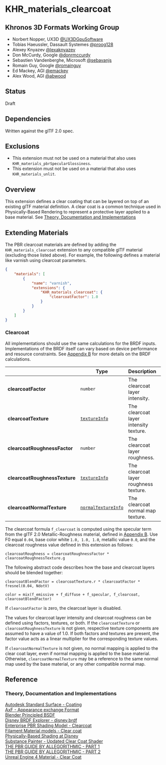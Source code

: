 # KHR\_materials\_clearcoat

## Khronos 3D Formats Working Group

* Norbert Nopper, UX3D [@UX3DGpuSoftware](https://twitter.com/UX3DGpuSoftware)
* Tobias Haeussler, Dassault Systemes [@proog128](https://github.com/proog128)
* Alexey Knyazev [@lexaknyazev](https://github.com/lexaknyazev)
* Don McCurdy, Google [@donrmccurdy](https://twitter.com/donrmccurdy)
* Sebastien Vandenberghe, Microsoft [@sebavanjs](https://twitter.com/sebavanjs)
* Romain Guy, Google [@romainguy](https://twitter.com/romainguy)
* Ed Mackey, AGI [@emackey](https://twitter.com/emackey)
* Alex Wood, AGI [@abwood](https://twitter.com/abwood)

## Status

Draft

## Dependencies

Written against the glTF 2.0 spec.

## Exclusions

* This extension must not be used on a material that also uses `KHR_materials_pbrSpecularGlossiness`.
* This extension must not be used on a material that also uses `KHR_materials_unlit`.

## Overview

This extension defines a clear coating that can be layered on top of an existing glTF material definition.  A clear coat is a common technique used in Physically-Based Rendering to represent a protective layer applied to a base material.  See [Theory, Documentation and Implementations](#theory-documentation-and-implementations)

## Extending Materials

The PBR clearcoat materials are defined by adding the `KHR_materials_clearcoat` extension to any compatible glTF material (excluding those listed above).  For example, the following defines a material like varnish using clearcoat parameters.

```json
{
    "materials": [
        {
            "name": "varnish",
            "extensions": {
                "KHR_materials_clearcoat": {
                    "clearcoatFactor": 1.0
                }
            }
        }
    ]
}
```

### Clearcoat

All implementations should use the same calculations for the BRDF inputs. Implementations of the BRDF itself can vary based on device performance and resource constraints. See [Appendix B](/specification/2.0/README.md#appendix-b-brdf-implementation) for more details on the BRDF calculations.

|                                  | Type                                                                            | Description                            | Required             |
|----------------------------------|---------------------------------------------------------------------------------|----------------------------------------|----------------------|
|**clearcoatFactor**               | `number`                                                                        | The clearcoat layer intensity.         | No, default: `0.0`   |
|**clearcoatTexture**              | [`textureInfo`](/specification/2.0/README.md#reference-textureInfo)             | The clearcoat layer intensity texture. | No                   |
|**clearcoatRoughnessFactor**      | `number`                                                                        | The clearcoat layer roughness.         | No, default: `0.0`   |
|**clearcoatRoughnessTexture**     | [`textureInfo`](/specification/2.0/README.md#reference-textureInfo)             | The clearcoat layer roughness texture. | No                   |
|**clearcoatNormalTexture**        | [`normalTextureInfo`](/specification/2.0/README.md#reference-normaltextureinfo) | The clearcoat normal map texture.      | No                   |
  
The clearcoat formula `f_clearcoat` is computed using the specular term from the glTF 2.0 Metallic-Roughness material, defined in [Appendix B](/specification/2.0/README.md#appendix-b-brdf-implementation).  Use F0 equal `0.04`, base color white `1.0, 1.0, 1.0`, metallic value `0.0`, and the clearcoat roughness value defined in this extension as follows:

```
clearcoatRoughness = clearcoatRoughnessFactor * clearcoatRoughnessTexture.g
```

The following abstract code describes how the base and clearcoat layers should be blended together:
  
```
clearcoatBlendFactor = clearcoatTexture.r * clearcoatFactor * fresnel(0.04, NdotV)

color = mix(f_emissive + f_diffuse + f_specular, f_clearcoat, clearcoatBlendFactor)
```

If `clearcoatFactor` is zero, the clearcoat layer is disabled.

The values for clearcoat layer intensity and clearcoat roughness can be defined using factors, textures, or both. If the `clearcoatTexture` or `clearcoatRoughnessTexture` is not given, respective texture components are assumed to have a value of 1.0. If both factors and textures are present, the factor value acts as a linear multiplier for the corresponding texture values.

If `clearcoatNormalTexture` is not given, no normal mapping is applied to the clear coat layer, even if normal mapping is applied to the base material.  Otherwise, `clearcoatNormalTexture` may be a reference to the same normal map used by the base material, or any other compatible normal map.

## Reference

### Theory, Documentation and Implementations

[Autodesk Standard Surface - Coating](https://autodesk.github.io/standard-surface/#closures/coating)  
[AxF - Appearance exchange Format](https://www.xrite.com/-/media/xrite/files/whitepaper_pdfs/axf/axf_whitepaper_en.pdf)  
[Blender Principled BSDF](https://docs.blender.org/manual/en/latest/render/shader_nodes/shader/principled.html)  
[Disney BRDF Explorer - disney.brdf](https://github.com/wdas/brdf/blob/master/src/brdfs/disney.brdf)  
[Enterprise PBR Shading Model - Clearcoat](https://dassaultsystemes-technology.github.io/EnterprisePBRShadingModel/spec-2020x.md.html#components/clearcoat)  
[Filament Material models - Clear coat](https://google.github.io/filament/Materials.md.html#materialmodels/litmodel/clearcoat)   
[Physically-Based Shading at Disney](https://disney-animation.s3.amazonaws.com/library/s2012_pbs_disney_brdf_notes_v2.pdf)  
[Substance Painter - Updated Clear Coat Shader](https://docs.substance3d.com/spdoc/version-2018-3-172823522.html#Version2018.3-UpdatedClearCoatShader)  
[THE PBR GUIDE BY ALLEGORITHMIC - PART 1](https://academy.substance3d.com/courses/the-pbr-guide-part-1)  
[THE PBR GUIDE BY ALLEGORITHMIC - PART 2](https://academy.substance3d.com/courses/the-pbr-guide-part-2)  
[Unreal Engine 4 Material - Clear Coat](https://docs.unrealengine.com/en-US/Engine/Rendering/Materials/MaterialInputs/index.html#clearcoat)  
